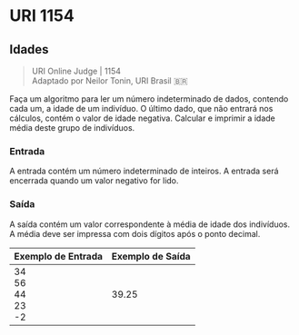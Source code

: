 ﻿# URI 1154

## Idades

>URI Online Judge | 1154  
>Adaptado por Neilor Tonin, URI Brasil :brazil:  

Faça um algoritmo para ler um número indeterminado de dados, contendo cada um, a idade de um indivíduo. O último dado, que não entrará nos cálculos, contém o valor de idade negativa. Calcular e imprimir a idade média deste grupo de indivíduos.  

### Entrada

A entrada contém um número indeterminado de inteiros. A entrada será encerrada quando um valor negativo for lido.  

### Saída

A saída contém um valor correspondente à média de idade dos indivíduos.  
A média deve ser impressa com dois dígitos após o ponto decimal.  

|Exemplo de Entrada|Exemplo de Saída|
|-|-|
|34<br>56<br>44<br>23<br>-2|39.25|

